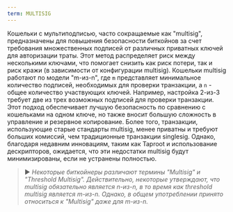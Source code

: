 ```yaml
---
term: MULTISIG
---
```


Кошельки с мультиподписью, часто сокращаемые как "multisig", предназначены для повышения безопасности биткойнов за счет требования множественных подписей от различных приватных ключей для авторизации траты. Этот метод распределяет риск между несколькими ключами, что помогает снизить как риск потери, так и риск кражи (в зависимости от конфигурации multisig). Кошельки multisig работают по модели "m-из-n", где `m` представляет минимальное количество подписей, необходимых для проверки транзакции, а `n` - общее количество участвующих ключей. Например, настройка 2-из-3 требует две из трех возможных подписей для проверки транзакции. Этот подход обеспечивает лучшую безопасность по сравнению с кошельками на одном ключе, но также вносит большую сложность в управление и резервное копирование. Более того, транзакции, использующие старые стандарты multisig, менее приватны и требуют больших комиссий, чем традиционные транзакции singlesig. Однако, благодаря недавним инновациям, таким как Taproot и использование дескрипторов, ожидается, что эти недостатки multisig будут минимизированы, если не устранены полностью.

> ► *Некоторые биткойнеры различают термины "Multisig" и "Threshold Multisig". Действительно, некоторые утверждают, что multisig обязательно является n-из-n, в то время как threshold multisig является m-из-n. Однако, в общем употреблении принято относиться к "Multisig" даже для m-из-n.*